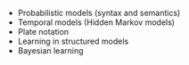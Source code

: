 -  Probabilistic models (syntax and semantics)
-  Temporal models (Hidden Markov models)
-  Plate notation
-  Learning in structured models
-  Bayesian learning
